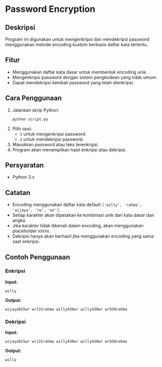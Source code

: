 # Password Encryption

## Deskripsi
Program ini digunakan untuk mengenkripsi dan mendekripsi password menggunakan metode encoding kustom berbasis daftar kata tertentu.

## Fitur
- Menggunakan daftar kata dasar untuk membentuk encoding unik.
- Mengenkripsi password dengan sistem pengkodean yang tidak umum.
- Dapat mendekripsi kembali password yang telah dienkripsi.

## Cara Penggunaan
1. Jalankan skrip Python:
   ```bash
   python script.py
   ```
2. Pilih opsi:
   - `1` untuk mengenkripsi password.
   - `2` untuk mendekripsi password.
3. Masukkan password atau teks terenkripsi.
4. Program akan menampilkan hasil enkripsi atau dekripsi.

## Persyaratan
- Python 3.x

## Catatan
- Encoding menggunakan daftar kata default `['willy', 'rahma', 'wijaya', 'rw', 'wr']`.
- Setiap karakter akan dipetakan ke kombinasi unik dari kata dasar dan angka.
- Jika karakter tidak dikenali dalam encoding, akan menggunakan placeholder `XXXXX`.
- Dekripsi hanya akan berhasil jika menggunakan encoding yang sama saat enkripsi.

## Contoh Penggunaan
### Enkripsi
**Input:**
```
willy
```
**Output:**
```
wijaya915wr wr131rahma willy430wr willy430wr wr938rahma
```

### Dekripsi
**Input:**
```
wijaya915wr wr131rahma willy430wr willy430wr wr938rahma
```
**Output:**
```
willy
```


